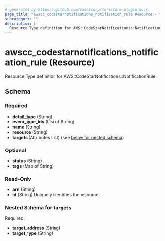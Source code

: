 ```yaml
---
# generated by https://github.com/hashicorp/terraform-plugin-docs
page_title: "awscc_codestarnotifications_notification_rule Resource - terraform-provider-awscc"
subcategory: ""
description: |-
  Resource Type definition for AWS::CodeStarNotifications::NotificationRule
---
```


# awscc_codestarnotifications_notification_rule (Resource)

Resource Type definition for AWS::CodeStarNotifications::NotificationRule



<!-- schema generated by tfplugindocs -->
## Schema

### Required

- **detail_type** (String)
- **event_type_ids** (List of String)
- **name** (String)
- **resource** (String)
- **targets** (Attributes List) (see [below for nested schema](#nestedatt--targets))

### Optional

- **status** (String)
- **tags** (Map of String)

### Read-Only

- **arn** (String)
- **id** (String) Uniquely identifies the resource.

<a id="nestedatt--targets"></a>
### Nested Schema for `targets`

Required:

- **target_address** (String)
- **target_type** (String)



